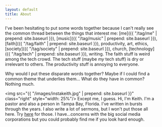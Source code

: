 ```yaml
---
layout: default
title: About
---
```


I've been hesitating to put some words together because I can't really see the common thread between the things that interest me: [me]({{ "/tag/me" | prepend: site.baseurl }}), [music]({{ "/tag/music" | prepend: site.baseurl }}), [faith]({{ "/tag/faith" | prepend: site.baseurl }}), productivity, art, ethics, [society]({{ "/tag/society" | prepend: site.baseurl }}), church, [technology]({{ "/tag/tech" | prepend: site.baseurl }}), writing. The faith stuff is weird among the tech crowd. The tech stuff (maybe *my* tech stuff) is dry or irrelevant to others. The productivity stuff is annoying to everyone.

Why would I put these disparate words together? Maybe if I could find a common theme that underlies them... What do they have in common? Nothing much. 

<img src="{{ "/images/instakeith.jpg" | prepend: site.baseurl }}" class="right" style="width: 25%"/> Except me, I guess. Hi, I'm Keith. I'm a pastor and also a person in Tampa Bay, Florida. I've written in bursts through the years. I also write a lot of sermons, but I won't put those all here. Try [here](http://sermons.netfull.org) for those. I have...concerns with the big social media corporations but you could probably find me if you look hard enough. 
